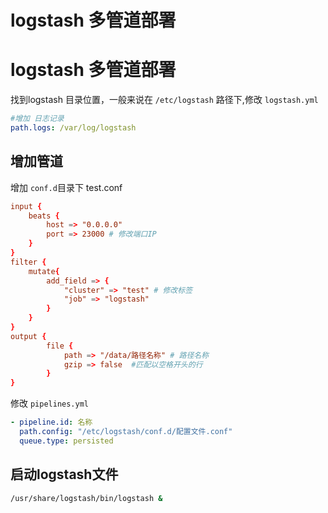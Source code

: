 # logstash 多管道部署

# logstash 多管道部署
找到logstash 目录位置，一般来说在 `/etc/logstash` 路径下,修改 `logstash.yml`  
```yaml
#增加 日志记录
path.logs: /var/log/logstash
```
## 增加管道
增加 `conf.d`目录下 test.conf
```conf
input {
    beats {
        host => "0.0.0.0"
        port => 23000 # 修改端口IP
    }
}
filter {
    mutate{
        add_field => {
            "cluster" => "test" # 修改标签
            "job" => "logstash"
        }
    }
}
output {
        file {
            path => "/data/路径名称" # 路径名称
            gzip => false  #匹配以空格开头的行
        }
}

```
修改 `pipelines.yml`
```yml
- pipeline.id: 名称
  path.config: "/etc/logstash/conf.d/配置文件.conf"
  queue.type: persisted
```
## 启动logstash文件
```sh
/usr/share/logstash/bin/logstash &
```
